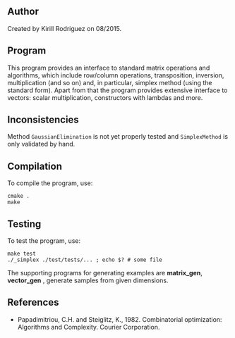 ## Author

Created by Kirill Rodriguez on 08/2015.

## Program

This program provides an interface to standard matrix operations and algorithms, which include row/column operations, transposition, inversion, multiplication (and so on) and, in particular, simplex method (using the standard form). Apart from that the program provides extensive interface to vectors: scalar multiplication, constructors with lambdas and more.

## Inconsistencies

Method `GaussianElimination` is not yet properly tested and `SimplexMethod` is only validated by hand.

## Compilation

To compile the program, use:

    cmake .
    make

## Testing

To test the program, use:

    make test
    ./_simplex ./test/tests/... ; echo $? # some file

The supporting programs for generating examples are **matrix_gen**, **vector_gen** , generate samples from given dimensions.

## References

* Papadimitriou, C.H. and Steiglitz, K., 1982. Combinatorial optimization: Algorithms and Complexity. Courier Corporation.

